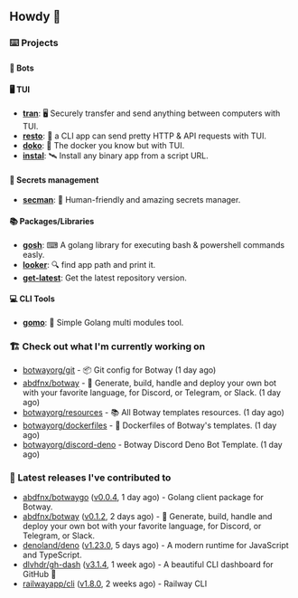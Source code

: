 ## Howdy 👋

### ⌨️ Projects

#### 🤖 Bots

#### 🖥 TUI

- [**tran**](https://github.com/abdfnx/tran): 🖥 Securely transfer and send anything between computers with TUI.
- [**resto**](https://github.com/abdfnx/resto): 🔗 a CLI app can send pretty HTTP & API requests with TUI.
- [**doko**](https://github.com/abdfnx/doko): 🐳 The docker you know but with TUI.
- [**instal**](https://github.com/abdfnx/instal): 🛰️ Install any binary app from a script URL.

#### 🔐 Secrets management

- [**secman**](https://github.com/scmn-dev/secman): 👊 Human-friendly and amazing secrets manager.

#### 📚 Packages/Libraries

- [**gosh**](https://github.com/abdfnx/gosh): ⌨ A golang library for executing bash & powershell commands easly.
- [**looker**](https://github.com/abdfnx/looker): 🔍 find app path and print it.
- [**get-latest**](https://github.com/scmn-dev/get-latest): Get the latest repository version.

#### 💻 CLI Tools 

- [**gomo**](https://github.com/abdfnx/gomo): 📐 Simple Golang multi modules tool.

### 🏗️ Check out what I'm currently working on


- [botwayorg/git](https://github.com/botwayorg/git) - 📦 Git config for Botway (1 day ago)
- [abdfnx/botway](https://github.com/abdfnx/botway) - 🤖 Generate, build, handle and deploy your own bot with your favorite language, for Discord, or Telegram, or Slack. (1 day ago)
- [botwayorg/resources](https://github.com/botwayorg/resources) - 📚 All Botway templates resources. (1 day ago)
- [botwayorg/dockerfiles](https://github.com/botwayorg/dockerfiles) - 🐋 Dockerfiles of Botway&#39;s templates. (1 day ago)
- [botwayorg/discord-deno](https://github.com/botwayorg/discord-deno) - Botway Discord Deno Bot Template. (1 day ago)

### 🔭 Latest releases I've contributed to

- [abdfnx/botwaygo](https://github.com/abdfnx/botwaygo) ([v0.0.4](https://github.com/abdfnx/botwaygo/releases/tag/v0.0.4), 1 day ago) - Golang client package for Botway.
- [abdfnx/botway](https://github.com/abdfnx/botway) ([v0.1.2](https://github.com/abdfnx/botway/releases/tag/v0.1.2), 2 days ago) - 🤖 Generate, build, handle and deploy your own bot with your favorite language, for Discord, or Telegram, or Slack.
- [denoland/deno](https://github.com/denoland/deno) ([v1.23.0](https://github.com/denoland/deno/releases/tag/v1.23.0), 5 days ago) - A modern runtime for JavaScript and TypeScript.
- [dlvhdr/gh-dash](https://github.com/dlvhdr/gh-dash) ([v3.1.4](https://github.com/dlvhdr/gh-dash/releases/tag/v3.1.4), 1 week ago) - A beautiful CLI dashboard for GitHub 🚀 
- [railwayapp/cli](https://github.com/railwayapp/cli) ([v1.8.0](https://github.com/railwayapp/cli/releases/tag/v1.8.0), 2 weeks ago) - Railway CLI
